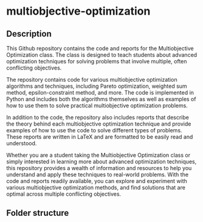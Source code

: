 # multiobjective-optimization
## Description
This Github repository contains the code and reports for the Multiobjective Optimization class. The class is designed to teach students about advanced optimization techniques for solving problems that involve multiple, often conflicting objectives.

The repository contains code for various multiobjective optimization algorithms and techniques, including Pareto optimization, weighted sum method, epsilon-constraint method, and more. The code is implemented in Python and includes both the algorithms themselves as well as examples of how to use them to solve practical multiobjective optimization problems.

In addition to the code, the repository also includes reports that describe the theory behind each multiobjective optimization technique and provide examples of how to use the code to solve different types of problems. These reports are written in LaTeX and are formatted to be easily read and understood.

Whether you are a student taking the Multiobjective Optimization class or simply interested in learning more about advanced optimization techniques, this repository provides a wealth of information and resources to help you understand and apply these techniques to real-world problems. With the code and reports readily available, you can explore and experiment with various multiobjective optimization methods, and find solutions that are optimal across multiple conflicting objectives.


## Folder structure
